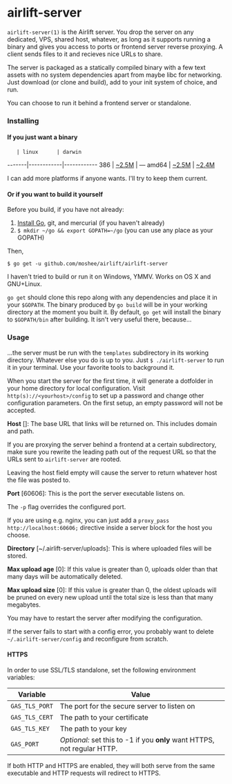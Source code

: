 # airlift-server

`airlift-server(1)` is the Airlift server. You drop the server on any
dedicated, VPS, shared host, whatever, as long as it supports running a binary
and gives you access to ports or frontend server reverse proxying. A client
sends files to it and recieves nice URLs to share.

The server is packaged as a statically compiled binary with a few text assets
with no system dependencies apart from maybe libc for networking. Just download
(or clone and build), add to your init system of choice, and run.

You can choose to run it behind a frontend server or standalone. 

### Installing

#### If you just want a binary

       | linux      | darwin
-------|------------|------------
 386   | [~2.5M][1] | —
 amd64 | [~2.5M][2] | [~2.4M][3]

[1]: http://static.displaynone.us/airlift-server/airlift-server-linux_386.tar.bz2
[2]: http://static.displaynone.us/airlift-server/airlift-server-linux_amd64.tar.bz2
[3]: http://static.displaynone.us/airlift-server/airlift-server-darwin_amd64.tar.bz2

I can add more platforms if anyone wants. I'll try to keep them current.

#### Or if you want to build it yourself

Before you build, if you have not already:

1. [Install Go](http://golang.org/doc/install), git, and mercurial (if you
   haven't already)
2. `$ mkdir ~/go && export GOPATH=~/go` (you can use any place as your GOPATH)

Then,

```
$ go get -u github.com/moshee/airlift/airlift-server
```

I haven't tried to build or run it on Windows, YMMV. Works on OS X and
GNU+Linux.

`go get` should clone this repo along with any dependencies and place it
in your `$GOPATH`. The binary produced by `go build` will be in your working
directory at the moment you built it. By default, `go get` will install the
binary to `$GOPATH/bin` after building. It isn't very useful there, because...

### Usage

...the server must be run with the `templates` subdirectory in its working
directory. Whatever else you do is up to you. Just `$ ./airlift-server` to run
it in your terminal. Use your favorite tools to background it.

When you start the server for the first time, it will generate a dotfolder in
your home directory for local configuration. Visit
`http(s)://<yourhost>/config` to set up a password and change other
configuration parameters. On the first setup, an empty password will not be
accepted.

**Host** []: The base URL that links will be returned on. This includes domain
and path.

If you are proxying the server behind a frontend at a certain subdirectory,
make sure you rewrite the leading path out of the request URL so that the URLs
sent to `airlift-server` are rooted.

Leaving the host field empty will cause the server to return whatever host the
file was posted to.

**Port** [60606]: This is the port the server executable listens on.

The `-p` flag overrides the configured port.

If you are using e.g. nginx, you can just add a
`proxy_pass http://localhost:60606;` directive inside a server block for the
host you choose.

**Directory** [~/.airlift-server/uploads]: This is where uploaded files will be
stored.

**Max upload age** [0]: If this value is greater than 0, uploads older than
that many days will be automatically deleted.

**Max upload size** [0]: If this value is greater than 0, the oldest uploads
will be pruned on every new upload until the total size is less than that many
megabytes.

You may have to restart the server after modifying the configuration.

If the server fails to start with a config error, you probably want to delete
`~/.airlift-server/config` and reconfigure from scratch.

#### HTTPS

In order to use SSL/TLS standalone, set the following environment variables:

 Variable       | Value
----------------|---------------------------------------------
 `GAS_TLS_PORT` | The port for the secure server to listen on
 `GAS_TLS_CERT` | The path to your certificate
 `GAS_TLS_KEY`  | The path to your key
 `GAS_PORT`     | *Optional:* set this to -1 if you **only** want HTTPS, not regular HTTP.

If both HTTP and HTTPS are enabled, they will both serve from the same
executable and HTTP requests will redirect to HTTPS.
